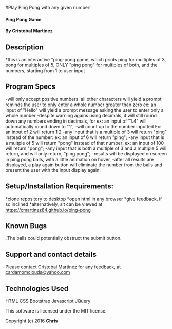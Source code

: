 

#Play Ping Pong with any given number!

#### Ping Pong Game
#### By Cristobal Martinez

## Description
*this is an interactive "ping-pong game, which prints ping for multiples of 3, pong for multiples of 5, ONLY "ping pong" for multiples of both, and the numbers, starting from 1 to user input
## Program Specs
-will only accept positive numbers. all other characters will yield a prompt reminds the user to only enter a whole number greater than zero
  ex: an input of "Hello" will yield a prompt message asking the user to enter only a whole number
-despite warning agains using decimals, it will still round down any numbers ending in decimals, for ex: an input of "1.4" will automatically round down to "1",
-will count up to the number inputted
  Ex: an input of 2 will return 1 2
-any input that is a multiple of 3 will return "ping" instead of the number:
  ex: an input of 6 will return "ping";
-any input that is a multple of 5 will return "pong" instead of that number:
  ex: an input of 100 will return "pong";
-any input that is both a multiple of 3 and a multiple  5 will return, and will only return, "ping pong";
-results will be displayed on screen in ping pong balls, with a little animation on hover,
-after all results are displayed, a play again button will eliminate the number from the balls and present the user with the input display again.
## Setup/Installation Requirements:

*clone repository to desktop
*open html in any browser
*give feedback, if so inclined
*alternatively, sit can be viewed at
https://cmartinez84.github.io/ping-pong

## Known Bugs

_The balls could potentially obstruct the submit button.
## Support and contact details

Please contact Cristobal Martinez for any feedback, at cardamomclouds@yahoo.com

## Technologies Used

HTML
CSS
Bootstrap
Javascript
JQuery

This software is licensed under the MIT license.

Copyright (c) 2016 **Chris**

